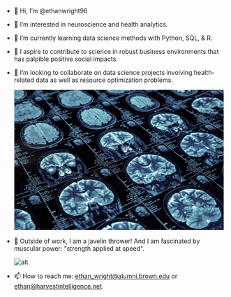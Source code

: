 - 👋 Hi, I’m @ethanwright96
- 🧠 I’m interested in neuroscience and health analytics.
- 🌱 I’m currently learning data science methods with Python, SQL, & R. 
- 🔬 I aspire to contribute to science in robust business environments that has palpible positive social impacts. 
- 💞️ I’m looking to collaborate on data science projects involving health-related data as well as resource optimization problems.

  ![alt](brain.jpg)
  
- 💪 Outside of work, I am a javelin thrower! And I am fascinated by muscular power: "strength applied at speed".
  
  ![alt](https://github.com/ethanwright96/ethanwright96/blob/main/Ethan.JPEG)

- 📫 How to reach me: ethan_wright@alumni.brown.edu or ethan@harvestintelligence.net.

<!---
ethanwright96/ethanwright96 is a ✨ special ✨ repository because its `README.md` (this file) appears on your GitHub profile.
You can click the Preview link to take a look at your changes.
--->
